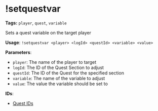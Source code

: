 # !setquestvar

**Tags:** `player`, `quest`, `variable`

Sets a quest variable on the target player

**Usage**: `!setquestvar <player> <logId> <questId> <variable> <value>`

**Parameters**:
- `player`: The name of the player to target
- `logId`: The ID of the Quest Section to adjust
- `questId`: The ID of the Quest for the specified section
- `variable`: The name of the variable to adjust
- `value`: The value the variable should be set to

**IDs**:
- [Quest IDs](enums/quests.md)